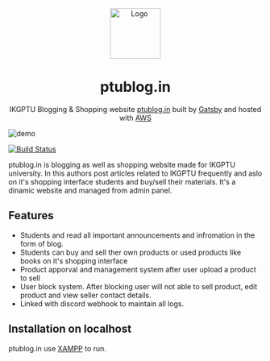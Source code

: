 <div align="center">
  <img alt="Logo" src="https://ptublog.in/assets/favicon.ico" width="100" />
</div>
<h1 align="center">
  ptublog.in
</h1>
<p align="center">
  IKGPTU Blogging & Shopping website <a href="https://brittanychiang.com" target="_blank">ptublog.in</a> built by <a href="https://mrsahil.in/" target="_blank">Gatsby</a> and hosted with <a href="https://aws.amazon.com/" target="_blank">AWS</a>
</p>

![demo](https://repository-images.githubusercontent.com/441117669/b3cb4626-6e48-4076-98f4-f01e019d24ac)

[![Build Status](https://travis-ci.org/joemccann/dillinger.svg?branch=master)](https://ptublog.in/)

ptublog.in is blogging as well as shopping website made for IKGPTU university. In this authors post articles related to IKGPTU frequently and aslo on it's shopping interface students and buy/sell their materials. It's a dinamic website and managed from admin panel.

## Features

- Students and read all important announcements and infromation in the form of blog.
- Students can buy and sell ther own products or used products like books on it's shopping interface
- Product apporval and management system after user upload a product to sell 
- User block system. After blocking user will not able to sell product, edit product and view seller contact details.
- Linked with discord webhook to maintain all logs.

## Installation on localhost

ptublog.in use [XAMPP](https://www.apachefriends.org/index.html) to run.
